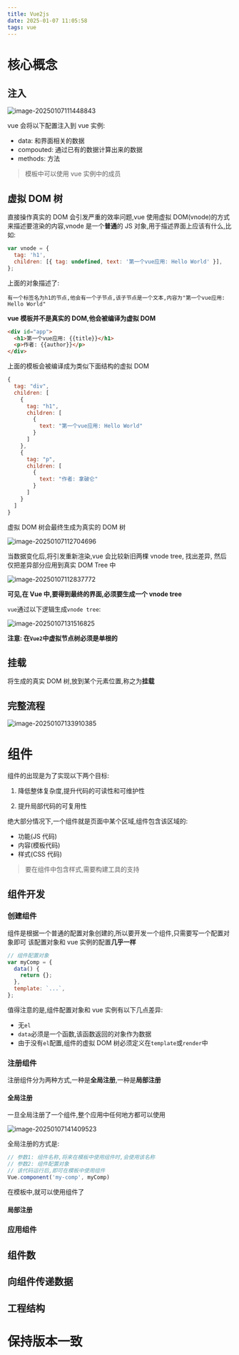 ```yaml
---
title: Vue2js
date: 2025-01-07 11:05:58
tags: vue
---
```


# 核心概念

## 注入

![image-20250107111448843](Vue2js/image-20250107111448843.png)

vue 会将以下配置注入到 vue 实例:

- data: 和界面相关的数据
- compouted: 通过已有的数据计算出来的数据
- methods: 方法

> 模板中可以使用 vue 实例中的成员

## 虚拟 DOM 树

直接操作真实的 DOM 会引发严重的效率问题,vue 使用虚拟 DOM(vnode)的方式来描述要渲染的内容,vnode 是一个**普通**的 JS 对象,用于描述界面上应该有什么,比如:

```js
var vnode = {
  tag: 'h1',
  children: [{ tag: undefined, text: '第一个vue应用: Hello World' }],
};
```

上面的对象描述了:

```
有一个标签名为h1的节点,他会有一个子节点,该子节点是一个文本,内容为"第一个vue应用: Hello World"
```

**vue 模板并不是真实的 DOM,他会被编译为虚拟 DOM**

```html
<div id="app">
  <h1>第一个vue应用: {{title}}</h1>
  <p>作者: {{author}}</p>
</div>
```

上面的模板会被编译成为类似下面结构的虚拟 DOM

```js
{
  tag: "div",
  children: [
    {
      tag: "h1",
      children: [
        {
          text: "第一个vue应用: Hello World"
        }
      ]
    },
    {
      tag: "p",
      children: [
        {
          text: "作者: 拿破仑"
        }
      ]
    }
  ]
}
```

虚拟 DOM 树会最终生成为真实的 DOM 树

![image-20250107112704696](Vue2js/image-20250107112704696.png)

当数据变化后,将引发重新渲染,vue 会比较新旧两棵 vnode tree, 找出差异, 然后仅把差异部分应用到真实 DOM Tree 中

![image-20250107112837772](Vue2js/image-20250107112837772.png)

**可见,在 Vue 中,要得到最终的界面,必须要生成一个 vnode tree**

`vue`通过以下逻辑生成`vnode tree`:

![image-20250107131516825](Vue2js/image-20250107131516825.png)

**注意: 在`Vue2`中虚拟节点树必须是单根的**

## 挂载

将生成的真实 DOM 树,放到某个元素位置,称之为**挂载**

## 完整流程

![image-20250107133910385](Vue2js/image-20250107133910385.png)

# 组件

组件的出现是为了实现以下两个目标:

1. 降低整体复杂度,提升代码的可读性和可维护性

2. 提升局部代码的可复用性

绝大部分情况下,一个组件就是页面中某个区域,组件包含该区域的:

- 功能(JS 代码)
- 内容(模板代码)
- 样式(CSS 代码)

> 要在组件中包含样式,需要构建工具的支持

## 组件开发

### 创建组件

组件是根据一个普通的配置对象创建的,所以要开发一个组件,只需要写一个配置对象即可
该配置对象和 vue 实例的配置**几乎一样**

```js
// 组件配置对象
var myComp = {
  data() {
    return {};
  },
  template: `...`,
};
```

值得注意的是,组件配置对象和 vue 实例有以下几点差异:

- 无`el`
- `data`必须是一个函数,该函数返回的对象作为数据
- 由于没有`el`配置,组件的虚拟 DOM 树必须定义在`template`或`render`中

### 注册组件

注册组件分为两种方式,一种是**全局注册**,一种是**局部注册**

#### 全局注册

一旦全局注册了一个组件,整个应用中任何地方都可以使用

![image-20250107141409523](Vue2js/image-20250107141409523.png)

全局注册的方式是:

```js
// 参数1: 组件名称,将来在模板中使用组件时,会使用该名称
// 参数2: 组件配置对象
// 该代码运行后,即可在模板中使用组件
Vue.component('my-comp', myComp)
```

在模板中,就可以使用组件了



#### 局部注册

### 应用组件

## 组件数

## 向组件传递数据

## 工程结构

# 保持版本一致
